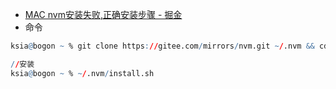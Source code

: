 - [MAC nvm安装失败,正确安装步骤 - 掘金](https://juejin.cn/post/7075600154635534344)
- 命令
```r
ksia@bogon ~ % git clone https://gitee.com/mirrors/nvm.git ~/.nvm && cd ~/.nvm && git checkout `git describe --abbrev=0 --tags`

//安装
ksia@bogon ~ % ~/.nvm/install.sh

```